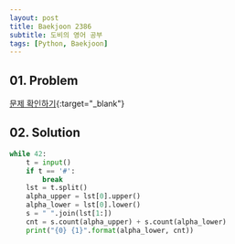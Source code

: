 ```yaml
---
layout: post
title: Baekjoon 2386
subtitle: 도비의 영어 공부
tags: [Python, Baekjoon]
---
```


## 01. Problem

[문제 확인하기](https://www.acmicpc.net/problem/2386){:target="_blank"}

## 02. Solution

```Python
while 42:
    t = input()
    if t == '#':
        break
    lst = t.split()
    alpha_upper = lst[0].upper()
    alpha_lower = lst[0].lower()
    s = " ".join(lst[1:])
    cnt = s.count(alpha_upper) + s.count(alpha_lower)
    print("{0} {1}".format(alpha_lower, cnt))
```
